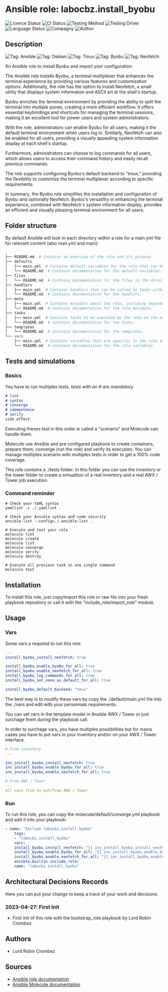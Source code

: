 # Ansible role: labocbz.install_byobu

![Licence Status](https://img.shields.io/badge/licence-MIT-brightgreen)
![CI Status](https://img.shields.io/badge/CI-success-brightgreen)
![Testing Method](https://img.shields.io/badge/Testing%20Method-Ansible%20Molecule-blueviolet)
![Testing Driver](https://img.shields.io/badge/Testing%20Driver-docker-blueviolet)
![Language Status](https://img.shields.io/badge/language-Ansible-red)
![Compagny](https://img.shields.io/badge/Compagny-Labo--CBZ-blue)
![Author](https://img.shields.io/badge/Author-Lord%20Robin%20Cbz-blue)

## Description

![Tag: Ansible](https://img.shields.io/badge/Tech-Ansible-orange)
![Tag: Debian](https://img.shields.io/badge/Tech-Debian-orange)
![Tag: Tmux](https://img.shields.io/badge/Tech-Tmux-orange)
![Tag: Byobu](https://img.shields.io/badge/Tech-Byobu-orange)
![Tag: Neofetch](https://img.shields.io/badge/Tech-Neofetch-orange)

An Ansible role to install Byobu and import your configuration.


The Ansible role installs Byobu, a terminal multiplexer that enhances the terminal experience by providing various features and customization options. Additionally, the role has the option to install Neofetch, a small utility that displays system information and ASCII art at the shell's startup.

Byobu enriches the terminal environment by providing the ability to split the terminal into multiple panes, creating a more efficient workflow. It offers essential keybindings and shortcuts for managing the terminal sessions, making it an excellent tool for power users and system administrators.

With the role, administrators can enable Byobu for all users, making it the default terminal environment when users log in. Similarly, Neofetch can also be enabled for all users, providing a visually appealing system information display at each shell's startup.

Furthermore, administrators can choose to log commands for all users, which allows users to access their command history and easily recall previous commands.

The role supports configuring Byobu's default backend to "tmux," providing the flexibility to customize the terminal multiplexer according to specific requirements.

In summary, the Byobu role simplifies the installation and configuration of Byobu and optionally Neofetch. Byobu's versatility in enhancing the terminal experience, combined with Neofetch's system information display, provides an efficient and visually pleasing terminal environment for all users.

## Folder structure

By default Ansible will look in each directory within a role for a main.yml file for relevant content (also man.yml and main):

```PYTHON
.
├── README.md  # Contains an overview of the role and its purpose.
├── defaults
│   ├── main.yml  # Contains default variables for the role that can be overridden by users.
│   └── README.md  # Contains documentation for the default variables.
├── files
│   └── README.md  # Contains documentation for the files in the directory.
├── handlers
│   ├── main.yml  # Contains handlers that can be called by tasks within the role.
│   └── README.md  # Contains documentation for the handlers.
├── meta
│   ├── main.yml  # Contains metadata about the role, including dependencies and supported platforms.
│   └── README.md  # Contains documentation for the role metadata.
├── tasks
│   ├── main.yml  # Contains tasks to be executed by the role on the managed nodes.
│   └── README.md  # Contains documentation for the tasks.
├── templates
│   └── README.md  # Contains documentation for the templates.
└── vars
    ├── main.yml  # Contains variables that are specific to the role and are not meant to be overridden.
    └── README.md  # Contains documentation for the role variables.
```

## Tests and simulations

### Basics

You have to run multiples tests. *tests with an # are mandatory*

```MARKDOWN
# lint
# syntax
# converge
# idempotence
# verify
side_effect
```

Executing theses test in this order is called a "scenario" and Molecule can handle them.

Molecule use Ansible and pre configured playbook to create containers, prepare them, converge (run the role) and verify its execution.
You can manage multiples scenario with multiples tests in order to get a 100% code coverage.

This role contains a ./tests folder. In this folder you can use the inventory or the tower folder to create a simualtion of a real inventory and a real AWX / Tower job execution.

### Command reminder

```SHELL
# Check your YAML syntax
yamllint -c ./.yamllint .

# Check your Ansible syntax and code security
ansible-lint --config=./.ansible-lint .

# Execute and test your role
molecule lint
molecule create
molecule list
molecule converge
molecule verify
molecule destroy

# Execute all previous task in one single command
molecule test
```

## Installation

To install this role, just copy/import this role or raw file into your fresh playbook repository or call it with the "include_role/import_role" module.

## Usage

### Vars

Some vars a required to run this role:

```YAML
---
install_byobu_install_neofetch: true

install_byobu_enable_byobu_for_all: true
install_byobu_enable_neofetch_for_all: true
install_byobu_log_commands_for_all: true
install_byobu_set_nano_as_default_for_all: true

install_byobu_default_backend: "tmux"

```

The best way is to modify these vars by copy the ./default/main.yml file into the ./vars and edit with your personnals requirements.

You can set vars in the template model in Ansible AWX / Tower or just surchage them during the playbook call.

In order to surchage vars, you have multiples possibilities but for mains cases you have to put vars in your inventory and/or on your AWX / Tower interface.

```YAML
# From inventory
---

inv_install_byobu_install_neofetch: true
inv_install_byobu_enable_byobu_for_all: true
inv_install_byobu_enable_neofetch_for_all: true

```

```YAML
# From AWX / Tower
---
all vars from to put/from AWX / Tower
```

### Run

To run this role, you can copy the molecule/default/converge.yml playbook and add it into your playbook:

```YAML
- name: "Include labocbz.install_byobu"
    tags:
    - "labocbz.install_byobu"
    vars:
    install_byobu_install_neofetch: "{{ inv_install_byobu_install_neofetch }}"
    install_byobu_enable_byobu_for_all: "{{ inv_install_byobu_enable_byobu_for_all }}"
    install_byobu_enable_neofetch_for_all: "{{ inv_install_byobu_enable_neofetch_for_all }}"
    ansible.builtin.include_role:
    name: "labocbz.install_byobu"
```

## Architectural Decisions Records

Here you can put your change to keep a trace of your work and decisions.

### 2023-04-27: First Init

* First init of this role with the bootstrap_role playbook by Lord Robin Crombez

## Authors

* Lord Robin Crombez

## Sources

* [Ansible role documentation](https://docs.ansible.com/ansible/latest/playbook_guide/playbooks_reuse_roles.html)
* [Ansible Molecule documentation](https://molecule.readthedocs.io/)
